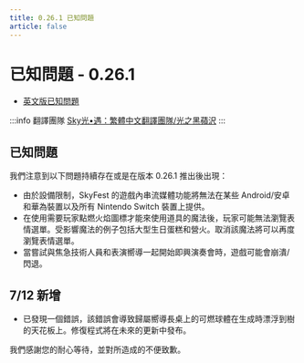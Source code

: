 ```yaml
---
title: 0.26.1 已知問題
article: false
---
```

# 已知問題 - 0.26.1

- [英文版已知問題](https://thatgamecompany.helpshift.com/hc/zh-hant/17-sky-children-of-the-light/faq/1334-known-issues-patch-0-26-1/)

:::info 翻譯團隊
[Sky光•遇：繁體中文翻譯團隊/光之黑蘋沢](https://www.facebook.com/thatskygametw)
:::

## 已知問題
我們注意到以下問題持續存在或是在版本 0.26.1 推出後出現：
- 由於設備限制，SkyFest 的遊戲內串流媒體功能將無法在某些 Android/安卓 和華為裝置以及所有 Nintendo Switch 裝置上提供。
- 在使用需要玩家點燃火焰圖標才能來使用道具的魔法後，玩家可能無法瀏覽表情選單。受影響魔法的例子包括大型生日蛋糕和營火。取消該魔法將可以再度瀏覽表情選單。
- 當嘗試與焦急技術人員和表演嚮導一起開始即興演奏會時，遊戲可能會崩潰/閃退。

## 7/12 新增
- 已發現一個錯誤，該錯誤會導致歸屬嚮導長桌上的可燃球體在生成時漂浮到樹的天花板上。修復程式將在未來的更新中發布。 

我們感謝您的耐心等待，並對所造成的不便致歉。